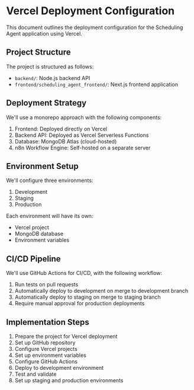 # Vercel Deployment Configuration

This document outlines the deployment configuration for the Scheduling Agent application using Vercel.

## Project Structure

The project is structured as follows:
- `backend/`: Node.js backend API
- `frontend/scheduling_agent_frontend/`: Next.js frontend application

## Deployment Strategy

We'll use a monorepo approach with the following components:
1. Frontend: Deployed directly on Vercel
2. Backend API: Deployed as Vercel Serverless Functions
3. Database: MongoDB Atlas (cloud-hosted)
4. n8n Workflow Engine: Self-hosted on a separate server

## Environment Setup

We'll configure three environments:
1. Development
2. Staging
3. Production

Each environment will have its own:
- Vercel project
- MongoDB database
- Environment variables

## CI/CD Pipeline

We'll use GitHub Actions for CI/CD, with the following workflow:
1. Run tests on pull requests
2. Automatically deploy to development on merge to development branch
3. Automatically deploy to staging on merge to staging branch
4. Require manual approval for production deployments

## Implementation Steps

1. Prepare the project for Vercel deployment
2. Set up GitHub repository
3. Configure Vercel projects
4. Set up environment variables
5. Configure GitHub Actions
6. Deploy to development environment
7. Test and validate
8. Set up staging and production environments
